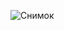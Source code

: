 ![Снимок](https://github.com/Vikuska19/search-box/assets/158516994/c195257e-81fb-4821-890e-7670d9927838)
